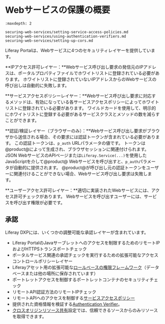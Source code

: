 # Webサービスの保護の概要

```{toctree}
:maxdepth: 2

securing-web-services/setting-service-access-policies.md
securing-web-services/using-authentication-verifiers.md
securing-web-services/setting-up-cors.md
```

Liferay Portalは、Webサービスに4つのセキュリティレイヤーを提供しています。

**IPアクセス許可レイヤー：**Webサービス呼び出し要求の発信元のIPアドレスは、ポータルプロパティファイルでホワイトリストに登録されている必要があります。 ホワイトリストに登録されていないIPアドレスからのWebサービスの呼び出しは自動的に失敗します。

**サービスアクセスポリシーレイヤー：**Webサービス呼び出し要求に対応するメソッドは、有効になっている各サービスアクセスポリシーによってホワイトリストに登録されている必要があります。 ワイルドカードを使用して、明示的にホワイトリストに登録する必要があるサービスクラスとメソッドの数を減らすことができます。

**認証/検証レイヤー（ブラウザーのみ）：**Webサービス呼び出し要求がブラウザから送信される場合、その要求には認証トークンが含まれている必要があります。 この認証トークンは、`p_auth` URLパラメータの値です。 トークンは@product@によって生成され、ブラウザセッションに関連付けられます。 JSON WebサービスのAPIページまたは`Liferay.Service(...)`を使用したJavaScriptを介して@product@ Webサービスを呼び出すと、`p_auth`パラメータが自動的に提供されます。 @product@が呼び出し元の認証トークンをユーザーに関連付けることができない場合、Webサービス呼び出し要求は失敗します。

**ユーザーアクセス許可レイヤー：**適切に実装されたWebサービスには、アクセス許可チェックがあります。 Webサービスを呼び出すユーザーには、サービスを呼び出す権限が必要です。

<!-- I would prefer to not include this image until we get design to do a pass on it because I find the visual to be more distracting than helpful in its current iteration. ![Figure 1: To get to a service, a request must pass through the door lock of user permissions, the padlock of the verification layer, the brick wall of service access policies, and finally the safe of predefined IP permissions.](./images/service-access-policies-security-layers.png)  -->

## 承認

Liferay DXPには、いくつかの調整可能な承認レイヤーが含まれています。

  - Liferay PortalのJavaサーブレットへのアクセスを制限するためのリモートIPおよびHTTPSトランスポートチェック
  - ポータルサービス関連の承認チェックを実行するための拡張可能なアクセスコントロールポリシーレイヤー
  - Liferayアセット用の拡張可能な[ロールベースの権限フレームワーク](../../users-and-permissions/roles-and-permissions/understanding-roles-and-permissions.md)（データベースまたは他の場所に保存されています）
  - ポートレットアクセスを制御するポートレットコンテナのセキュリティチェック
  - リモートAPI認証方法のリモートIPチェック
  - リモートAPIへのアクセスを制御する[サービスアクセスポリシー](./securing-web-services/setting-service-access-policies.md)
  - 提供された資格情報を検証する[Authentication Verifier](./securing-web-services/using-authentication-verifiers.md)。
  - [クロスオリジンリソース共有](./securing-web-services/setting-up-cors.md)設定では、信頼できるソースからのみリソースを取得できます。
